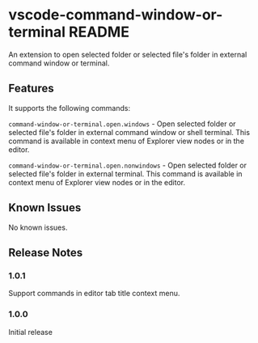 # vscode-command-window-or-terminal README

An extension to open selected folder or selected file's folder in external command window or terminal.

## Features

It supports the following commands:

`command-window-or-terminal.open.windows` - Open selected folder or selected file's folder in external command window or shell terminal. This command is available in context menu of Explorer view nodes or in the editor.

`command-window-or-terminal.open.nonwindows` - Open selected folder or selected file's folder in external terminal. This command is available in context menu of Explorer view nodes or in the editor.

## Known Issues

No known issues.

## Release Notes

### 1.0.1

Support commands in editor tab title context menu.

### 1.0.0

Initial release